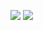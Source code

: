 
![](https://github-readme-stats.vercel.app/api/top-langs/?username=moyuu-az&bg_color=30,e96443,904e95&title_color=fff&text_color=fff)
![](https://github-readme-stats.vercel.app/api?username=moyuu-az&show_icons=true&bg_color=30,e96443,904e95&title_color=fff&text_color=fff)

